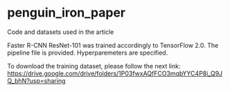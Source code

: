 # penguin_iron_paper
Code and datasets used in the article

Faster R-CNN ResNet-101 was trained accordingly to TensorFlow 2.0. The pipeline file is provided. Hyperparemeters are specified.

To download the training dataset, please follow the next link: https://drive.google.com/drive/folders/1P03fwxAQfFCO3mqbYYC4P8i_Q9JQ_bhN?usp=sharing
